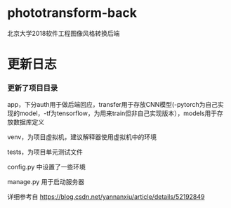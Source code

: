 # phototransform-back
北京大学2018软件工程图像风格转换后端

# 更新日志

### 更新了项目目录

app，下分auth用于做后端回应，transfer用于存放CNN模型(-pytorch为自己实现的model，-tf为tensorflow，为用来train但非自己实现版本），models用于存放数据库定义

venv，为项目虚拟机，建议解释器使用虚拟机中的环境

tests，为项目单元测试文件

config.py 中设置了一些环境

manage.py 用于启动服务器

详细参考自 https://blog.csdn.net/yannanxiu/article/details/52192849
